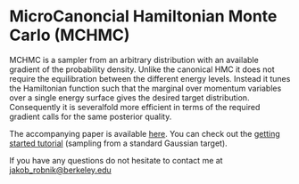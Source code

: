 # MicroCanoncial Hamiltonian Monte Carlo (MCHMC)

MCHMC is a sampler from an arbitrary distribution with an available gradient of the probability density. Unlike the canonical HMC it does not require the equilibration between the different energy levels. Instead it tunes the Hamiltonian function such that the marginal over momentum variables over a single energy surface gives the desired target distribution. Consequently it is severalfold more efficient in terms of the required gradient calls for the same posterior quality.

The accompanying paper is available [here](https://arxiv.org/abs/2212.08549).
You can check out the [getting started tutorial](simple_tutorial.ipynb) (sampling from a standard Gaussian target). 

If you have any questions do not hesitate to contact me at jakob_robnik@berkeley.edu

